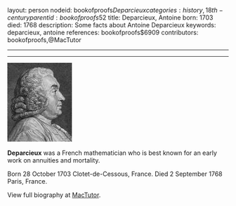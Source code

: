 layout: person
nodeid: bookofproofs$Deparcieux
categories: history,18th-century
parentid: bookofproofs$52
title: Deparcieux, Antoine
born: 1703
died: 1768
description: Some facts about Antoine Deparcieux
keywords: deparcieux, antoine
references: bookofproofs$6909
contributors: bookofproofs,@MacTutor

---


---

![Deparcieux.jpg](https://github.com/bookofproofs/bookofproofs.github.io/blob/main/_sources/_assets/images/portraits/Deparcieux.jpg?raw=true)

**Deparcieux** was a French mathematician who is best known for an early work on annuities and mortality.

Born 28 October 1703 Clotet-de-Cessous, France. Died 2 September 1768 Paris, France.


View full biography at [MacTutor](https://mathshistory.st-andrews.ac.uk/Biographies/Deparcieux/).